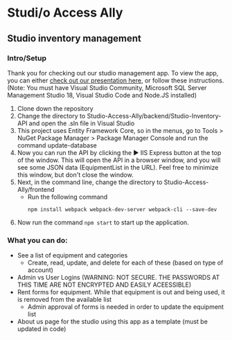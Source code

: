 # Studi/o Access Ally  

## Studio inventory management  

### Intro/Setup
Thank you for checking out our studio management app. To view the app, you can either <a href="https://www.youtube.com/watch?v=G5pu3HzPXZA" target="_blank">check out our presentation here</a>, or follow these instructions. (Note: You must have Visual Studio Community, Microsoft SQL Server Management Studio 18, Visual Studio Code and Node.JS installed)  

1. Clone down the repository
2. Change the directory to Studio-Access-Ally/backend/Studio-Inventory-API and open the .sln file in Visual Studio 
3. This project uses Entity Framework Core, so in the menus, go to Tools > NuGet Package Manager > Package Manager Console and run the command update-database
4. Now you can run the API by clicking the ► IIS Express button at the top of the window. This will open the API in a browser window, and you will see some JSON data (EquipmentList in the URL). Feel free to minimize this window, but don't close the window.
5. Next, in the command line, change the directory to Studio-Access-Ally/frontend
      * Run the following command
        ```
        npm install webpack webpack-dev-server webpack-cli --save-dev
        ```
3. Now run the command `npm start` to start up the application.

### What you can do:
- See a list of equipment and categories
     - Create, read, update, and delete for each of these (based on type of account)
- Admin vs User Logins (WARNING: NOT SECURE. THE PASSWORDS AT THIS TIME ARE NOT ENCRYPTED AND EASILY ACEESSIBLE)
- Rent forms for equipment. While that equipment is out and being used, it is removed from the available list
     - Admin approval of forms is needed in order to update the equipment list
- About us page for the studio using this app as a template (must be updated in code)
